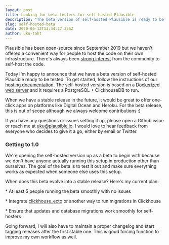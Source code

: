 ```yaml
---
layout: post
title: Looking for beta testers for self-hosted Plausible
description: "The beta version of self-hosted Plausible is ready to be tested. "
slug: self-hosted-beta
date: 2020-06-12T13:44:27.355Z
author: uku-taht
---
```

Plausible has been open-source since September 2019 but we haven't offered a convenient way for people to host the code on their own infrastructure. There's always been [strong interest](https://github.com/plausible/analytics/issues/26) from the community to self-host the code.

Today I'm happy to announce that we have a beta version of self-hosted Plausible ready to be tested. To get started, follow the instructions of our [hosting documentation](https://github.com/plausible/analytics/blob/master/HOSTING.md). The self-hosted version is based on a [Dockerized web server](https://hub.docker.com/r/plausible/analytics) and it requires a PostgreSQL + ClickhouseDB to run.

When we have a stable release in the future, it would be great to offer one-click apps on platforms like Digital Ocean and Heroku. For the beta release, this is out of scope although we always welcome contributions :)

If you have any questions or issues setting it up, please open a Github issue or reach me at uku@plausible.io. I would love to hear feedback from everyone who decides to give it a go, either by email or Twitter.

### Getting to 1.0

We're opening the self-hosted version up as a beta to begin with because we don't have anyone actually running this setup in production other than ourselves. The goal of the beta is to test it out and make sure everything works as expected when someone else uses this setup.

When does this beta evolve into a stable release? Here's my current plan:

\* At least 5 people running the beta smoothly with no issues

\* Integrate [clickhouse_ecto](https://github.com/appodeal/clickhouse_ecto) or another way to run migrations in Clickhouse

\* Ensure that updates and database migrations work smoothly for self-hosters

Going forward, I will also have to maintain a proper changelog and start tagging releases after the first stable one. This is good forcing function to improve my own workflow as well.